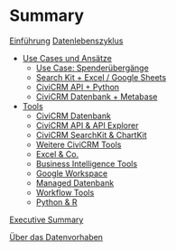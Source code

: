 # Summary


[Einführung](./0-einfuehrung.md)
[Datenlebenszyklus](./datenlebenszyklus.md)
- [Use Cases und Ansätze](./use_cases/0-index.md)
    - [Use Case: Spenderübergänge]()
    - [Search Kit + Excel / Google Sheets](./use_cases/searchkit-tabellenkalkulation.md)
    - [CiviCRM API + Python]()
    - [CiviCRM Datenbank + Metabase]()
- [Tools](./tools/0-index.md)
    - [CiviCRM Datenbank](./tools/civicrm-datenbank.md)
    - [CiviCRM API & API Explorer](./tools/civicrm-api.md)
    - [CiviCRM SearchKit & ChartKit](./tools/civicrm-searchkit-chartkit.md)
    - [Weitere CiviCRM Tools](./tools/civicrm-weitere-tools.md)
    - [Excel & Co.](./tools/tabellenkalkulation.md)
    - [Business Intelligence Tools](./tools/bi-tools.md)
    - [Google Workspace](./tools/google-workspace.md)
    - [Managed Datenbank](./tools/managed-datenbank.md)
    - [Workflow Tools](./tools/workflow-tools.md)
    - [Python & R](./tools/python-und-r.md)

[Executive Summary](./executive-summary.md)

[Über das Datenvorhaben](./ueber.md)